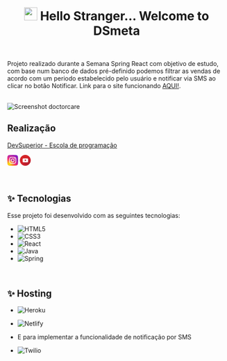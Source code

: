 
<h1 align="center">
  <img src="https://raw.githubusercontent.com/kaueMarques/kaueMarques/master/hi.gif" width="30px" height="30px">
   Hello Stranger... Welcome to <br>DSmeta
</h1>

<br>

<p>
  Projeto realizado durante a Semana Spring React com objetivo de estudo, com base num banco de dados pré-definido podemos filtrar as vendas de acordo com um periodo 
  estabelecido pelo usuário e notificar via SMS ao clicar no botão Notificar. Link para o site funcionando <a href="https://dsmeta-vvieira.netlify.app">AQUI!</a>. 
</p>


<br>

<img src="./.github/screenshot.png" alt="Screenshot doctorcare">

<br>

## Realização

[DevSuperior - Escola de programação](https://devsuperior.com.br)

[![DevSuperior no Instagram](https://raw.githubusercontent.com/devsuperior/bds-assets/main/ds/ig-icon.png)](https://instagram.com/devsuperior.ig)
[![DevSuperior no Youtube](https://raw.githubusercontent.com/devsuperior/bds-assets/main/ds/yt-icon.png)](https://youtube.com/devsuperior)

<br>

## ✨ Tecnologias

Esse projeto foi desenvolvido com as seguintes tecnologias:

- ![HTML5](https://img.shields.io/badge/HTML5-%23E34F26.svg?logo=HTML5&logoColor=white)&nbsp;
- ![CSS3](https://img.shields.io/badge/CSS3-%231572B6.svg?logo=CSS3&logoColor=white)&nbsp;
- ![React](https://img.shields.io/badge/React-%2320232a.svg?logo=React&logoColor=%2361DAFB)&nbsp;
- ![Java](https://img.shields.io/badge/Java-%23ED8B00.svg?logo=Java&logoColor=white)&nbsp;
- ![Spring](https://img.shields.io/badge/Spring-%236DB33F.svg?logo=Spring&logoColor=white)&nbsp;

<br>

## ✨ Hosting
- ![Heroku](https://img.shields.io/badge/heroku-%23430098.svg?logo=heroku&logoColor=white)&nbsp;
- ![Netlify](https://img.shields.io/badge/netlify-%23000000.svg?logo=netlify&logoColor=#00C7B7)&nbsp;

- E para implementar a funcionalidade de notificação por SMS 
- ![Twilio](https://img.shields.io/badge/Twilio-F22F46?style=for-the-badge&logo=Twilio&logoColor=white)&nbsp;
